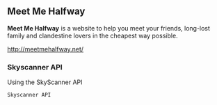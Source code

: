 ## Meet Me Halfway

**Meet Me Halfway** is a website to help you meet your friends, long-lost family and clandestine lovers in the cheapest way possible.

http://meetmehalfway.net/

### Skyscanner API

Using the SkyScanner API

```markdown
Skyscanner API
```


